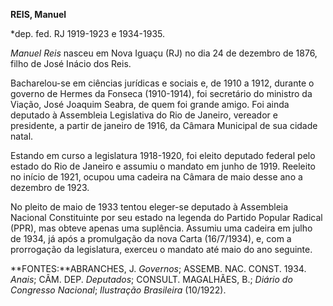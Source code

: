 **REIS, Manuel**

\*dep. fed. RJ 1919-1923 e 1934-1935.

*Manuel Reis* nasceu em Nova Iguaçu (RJ) no dia 24 de dezembro de 1876,
filho de José Inácio dos Reis.

Bacharelou-se em ciências jurídicas e sociais e, de 1910 a 1912, durante
o governo de Hermes da Fonseca (1910-1914), foi secretário do ministro
da Viação, José Joaquim Seabra, de quem foi grande amigo. Foi ainda
deputado à Assembleia Legislativa do Rio de Janeiro, vereador e
presidente, a partir de janeiro de 1916, da Câmara Municipal de sua
cidade natal.

Estando em curso a legislatura 1918-1920, foi eleito deputado federal
pelo estado do Rio de Janeiro e assumiu o mandato em junho de 1919.
Reeleito no início de 1921, ocupou uma cadeira na Câmara de maio desse
ano a dezembro de 1923.

No pleito de maio de 1933 tentou eleger-se deputado à Assembleia
Nacional Constituinte por seu estado na legenda do Partido Popular
Radical (PPR), mas obteve apenas uma suplência. Assumiu uma cadeira em
julho de 1934, já após a promulgação da nova Carta (16/7/1934), e, com a
prorrogação da legislatura, exerceu o mandato até maio do ano seguinte.

**FONTES:**ABRANCHES, J. *Governos*; ASSEMB. NAC. CONST. 1934. *Anais*;
CÂM. DEP. *Deputados*; CONSULT. MAGALHÃES, B.; *Diário do Congresso
Nacional*; *Ilustração* *Brasileira* (10/1922).
